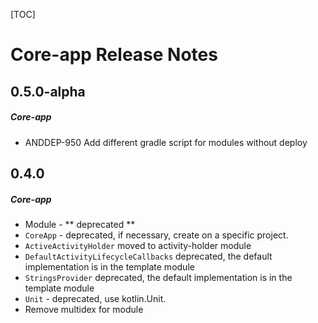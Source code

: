 [TOC]
# Core-app Release Notes
## 0.5.0-alpha
##### Core-app
* ANDDEP-950 Add different gradle script for modules without deploy
## 0.4.0
##### Core-app
* Module - ** deprecated **
* `CoreApp` - deprecated, if necessary, create on a specific project.
* `ActiveActivityHolder` moved to activity-holder module
* `DefaultActivityLifecycleCallbacks` deprecated, the default implementation is in the template module
* `StringsProvider` deprecated, the default implementation is in the template module
* `Unit` - deprecated, use kotlin.Unit. 
* Remove multidex for module